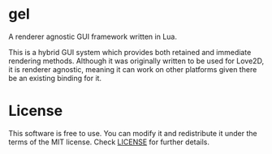 # gel
A renderer agnostic GUI framework written in Lua.

This is a hybrid GUI system which provides both retained and immediate rendering methods.
Although it was originally written to be used for Love2D, it is renderer agnostic, 
meaning it can work on other platforms given there be an existing binding for it.

# License
This software is free to use. You can modify it and redistribute it under the terms of the 
MIT license. Check [LICENSE](LICENSE) for further details.
